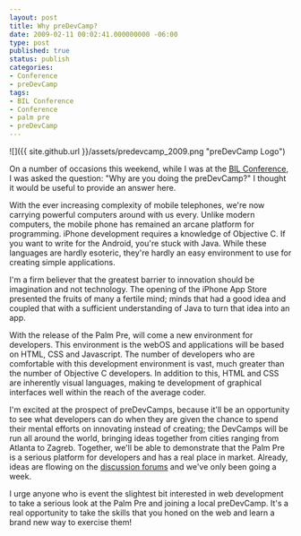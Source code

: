 ```yaml
---
layout: post
title: Why preDevCamp?
date: 2009-02-11 00:02:41.000000000 -06:00
type: post
published: true
status: publish
categories:
- Conference
- preDevCamp
tags:
- BIL Conference
- Conference
- palm pre
- preDevCamp
---
```

![]({{ site.github.url }}/assets/predevcamp_2009.png "preDevCamp Logo")

On a number of occasions this weekend, while I was at the [BIL Conference](http://bilconference.com/), I was asked the question: "Why are you doing the preDevCamp?" I thought it would be useful to provide an answer here.

With the ever increasing complexity of mobile telephones, we're now carrying powerful computers around with us every. Unlike modern computers, the mobile phone has remained an arcane platform for programming. iPhone development requires a knowledge of Objective C. If you want to write for the Android, you're stuck with Java. While these languages are hardly esoteric, they're hardly an easy environment to use for creating simple applications.

I'm a firm believer that the greatest barrier to innovation should be imagination and not technology. The opening of the iPhone App Store presented the fruits of many a fertile mind; minds that had a good idea and coupled that with a sufficient understanding of Java to turn that idea into an app.

With the release of the Palm Pre, will come a new environment for developers. This environment is the webOS and applications will be based on HTML, CSS and Javascript. The number of developers who are comfortable with this development environment is vast, much greater than the number of Objective C developers. In addition to this, HTML and CSS are inherently visual languages, making te development of graphical interfaces well within the reach of the average coder.

I'm excited at the prospect of preDevCamps, because it'll be an opportunity to see what developers can do when they are given the chance to spend their mental efforts on innovating instead of creating; the DevCamps will be run all around the world, bringing ideas together from cities ranging from Atlanta to Zagreb. Together, we'll be able to demonstrate that the Palm Pre is a serious platform for developers and has a real place in market. Already, ideas are flowing on the [discussion forums](http://predevcamp.org/discussions) and we've only been going a week.

I urge anyone who is event the slightest bit interested in web development to take a serious look at the Palm Pre and joining a local preDevCamp. It's a real opportunity to take the skills that you honed on the web and learn a brand new way to exercise them!
